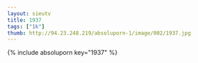 ```yaml
--- 
layout: sieutv
title: 1937
tags: ["1k"]
thumb: http://94.23.248.219/absoluporn-1/image/002/1937.jpg
---
```

{% include absoluporn key="1937" %} 
